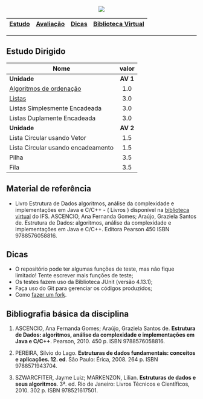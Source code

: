 <p align="center">
  <img src="https://i.imgur.com/kh0P9qN.png"/>
</p>

| [Estudo] | [Avaliação] | [Dicas] | [Biblioteca Virtual][biblioteca virtual] |
|----------|------------|---------|----------------|

- - -

## Estudo Dirigido

|Nome | valor |
|---|:---:|
**Unidade** | **AV 1**
[Algoritmos de ordenação](EstudoDirigido/EstudoDirigidoAlgoritmoOrd2020.2.pdf) | 1.0
[Listas](EstudoDirigido/EstudoDirigido-03-Lista.pdf) | 3.0
Listas Simplesmente Encadeada | 3.0
Listas Duplamente Encadeada | 3.0
**Unidade** | **AV 2**
Lista Circular usando Vetor | 1.5
Lista Circular usando encadeamento | 1.5
Pilha | 3.5
Fila | 3.5



## Material de referência

 - Livro Estrutura de Dados algoritmos, análise da complexidade e implementações em Java e C/C++ - ( Livros ) disponível na [biblioteca virtual] do IFS. ASCENCIO, Ana Fernanda Gomes; Araújo, Graziela Santos de. Estrutura de Dados: algoritmos, análise da complexidade e implementações em Java e C/C++. Editora Pearson 450 ISBN 9788576058816.

## Dicas

* O repositório pode ter algumas funções de teste, mas não fique limitado! Tente escrever mais funções de teste;
* Os testes fazem uso da Biblioteca JUnit (versão 4.13.1);
* Faça uso do Git para gerenciar os códigos produzidos;
* Como [fazer um fork](fazerFork.md).


## Bibliografia básica da disciplina

1. ASCENCIO,   Ana   Fernanda   Gomes;   Araújo,   Graziela   Santos   de. **Estrutura   de   Dados: algoritmos,  análise  da  complexidade  e  implementações  em  Java  e  C/C++**.  Pearson,  2010. 450 p. ISBN 9788576058816.

2. PEREIRA,  Silvio  do  Lago. **Estruturas  de  dados  fundamentais:  conceitos  e  aplicações.  12. ed**. São Paulo: Érica, 2008. 264 p. ISBN 9788571943704.

3. SZWARCFITER,   Jayme   Luiz;   MARKENZON,   Lilian. **Estruturas   de   dados   e   seus algoritmos**.  3ª.  ed.  Rio  de  Janeiro:  Livros  Técnicos  e  Científicos,  2010.  302  p.  ISBN 978521617501.

[Estudo]: #estudo-dirigido
[Avaliação]: #estudo-dirigido
[Dicas]: #dicas
[biblioteca virtual]: https://www.ifs.edu.br/reitoria/diretorias/dgb
